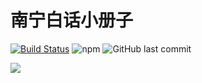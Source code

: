 # 南宁白话小册子

[![Build Status](https://travis-ci.org/leimaau/book.svg?branch=master)](https://travis-ci.org/leimaau/book) ![npm](https://img.shields.io/npm/v/npm.svg) ![GitHub last commit](https://img.shields.io/github/last-commit/leimaau/book.svg)

![](http://wx3.sinaimg.cn/large/69144085ly1g26zm69o4hj21hc0u0qv5.jpg)

